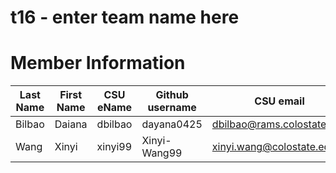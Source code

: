# t16 - enter team name here

# Member Information 
Last Name | First Name | CSU eName | Github username | CSU email
------------ | ------------- | ------------- | ------------- | -------------
Bilbao | Daiana | dbilbao | dayana0425 | dbilbao@rams.colostate.edu
Wang  | Xinyi | xinyi99 | Xinyi-Wang99 | xinyi.wang@colostate.edu
